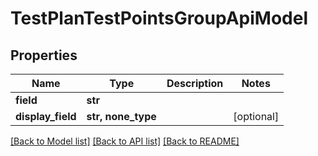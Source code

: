 # TestPlanTestPointsGroupApiModel


## Properties
Name | Type | Description | Notes
------------ | ------------- | ------------- | -------------
**field** | **str** |  | 
**display_field** | **str, none_type** |  | [optional] 

[[Back to Model list]](../README.md#documentation-for-models) [[Back to API list]](../README.md#documentation-for-api-endpoints) [[Back to README]](../README.md)


